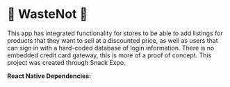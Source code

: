 # 🌳 WasteNot 🌳

This app has integrated functionality for stores to be able to add listings for products that they want to sell at a discounted price, as well as users that can sign in with a hard-coded database of login information. There is no embedded credit card gateway, this is more of a proof of concept. This project was created through Snack Expo. 

**React Native Dependencies:**


